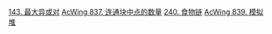 [143. 最大异或对](https://www.acwing.com/problem/content/145/)
[AcWing 837. 连通块中点的数量](https://www.acwing.com/solution/content/6042/)
[240. 食物链](https://www.acwing.com/problem/content/242/)
[AcWing 839. 模拟堆](https://www.acwing.com/solution/content/5143/)